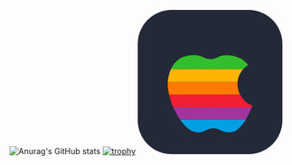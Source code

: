 ![Anurag's GitHub stats](https://github-readme-stats.vercel.app/api?username=VeseOKkW&show_icons=true&theme=radical)
[![trophy](https://github-profile-trophy.vercel.app/?username=VeseOKkW&theme=onedark)](https://github.com/ryo-ma/github-profile-trophy)
<svg width="256" height="256" viewBox="0 0 256 256" fill="none" xmlns="http://www.w3.org/2000/svg">
<g clip-path="url(#clip0_33_740)">
<path d="M196 0H60C26.8629 0 0 26.8629 0 60V196C0 229.137 26.8629 256 60 256H196C229.137 256 256 229.137 256 196V60C256 26.8629 229.137 0 196 0Z" fill="#242938"/>
<path fill-rule="evenodd" clip-rule="evenodd" d="M191.072 195.009C187.802 200.396 184.532 204.435 180.588 208.185C176.164 212.129 174.914 215.591 164.718 216.939C157.505 218.286 151.253 215.591 148.848 214.534C141.634 211.167 137.882 210.11 133.555 210.11C129.323 210.11 125.764 211.168 118.646 214.438C116.434 215.591 110.471 218.189 103.161 216.843C95.6587 215.496 91.8113 212.611 89.022 210.206C83.251 205.109 78.9228 200.299 74.9792 194.721L191.072 195.009Z" fill="#00A0E2"/>
<path fill-rule="evenodd" clip-rule="evenodd" d="M58.7255 105.27C62.0919 97.6719 66.5163 92.5741 70.9407 89.0154C82.1942 79.7818 100.565 79.2047 109.029 81.4169C115.955 83.1482 120.86 87.3802 128.651 87.3802C136.826 87.3802 141.538 83.2444 147.984 81.4169C156.448 79.3009 174.915 79.9741 186.938 89.2077C190.497 91.9009 193.765 95.5558 195.593 97.5757C191.266 100.75 188.668 103.058 186.552 105.27H58.7255Z" fill="#34BE2D"/>
<path fill-rule="evenodd" clip-rule="evenodd" d="M186.553 105.27C184.533 107.482 183.091 109.599 181.455 112.58C179.533 116.043 177.223 120.756 176.646 127.873H53.0508C53.147 126.719 53.2431 125.469 53.4355 124.218C54.5897 116.62 56.4172 110.368 58.7256 105.27H186.553Z" fill="#FFB400"/>
<path fill-rule="evenodd" clip-rule="evenodd" d="M176.646 127.873C176.55 130.052 176.55 132.235 176.646 134.414C176.935 139.704 178.762 145.571 181.167 150.284L55.4553 149.995C53.724 142.397 52.7622 134.606 53.0507 127.873H176.646Z" fill="#FF7A00"/>
<path fill-rule="evenodd" clip-rule="evenodd" d="M181.166 150.284C182.15 152.325 183.342 154.259 184.724 156.055C192.996 166.635 196.555 166.635 202.999 169.906C202.52 171.058 202.135 172.118 201.653 173.08L62.7653 172.791C60.0721 166.924 57.2828 158.652 55.4553 149.996L181.166 150.284Z" fill="#F41E34"/>
<path fill-rule="evenodd" clip-rule="evenodd" d="M201.653 173.08C197.614 182.506 194.343 189.429 191.072 195.009L74.9805 194.721C71.1332 189.046 67.6706 182.793 63.7271 175.002C63.4385 174.329 63.0538 173.559 62.7653 172.791L201.653 173.08Z" fill="#A2359C"/>

<path fill-rule="evenodd" clip-rule="evenodd" d="M161.352 52.658C160.679 57.4672 158.274 63.6229 154.427 67.5664C150.289 71.9909 143.846 76.8 139.998 79.2046C137.882 80.5512 132.399 80.7435 127.88 81.2245C127.303 77.1848 127.207 73.7222 128.457 69.971C130.092 65.5466 132.21 59.1985 135.575 54.7741C139.711 49.2916 144.424 45.5405 147.021 44.1939C150.484 42.4626 156.255 39.8656 161.256 39C161.449 43.4244 162.123 48.426 161.352 52.658Z" fill="#34BE2D"/>
</g>
<defs>
<clipPath id="clip0_33_740">
<rect width="256" height="256" fill="white"/>
</clipPath>
</defs>
</svg>
